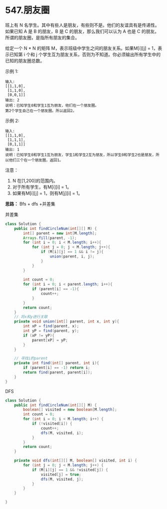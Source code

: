 # 547.朋友圈

班上有 N 名学生。其中有些人是朋友，有些则不是。他们的友谊具有是传递性。如果已知 A 是 B 的朋友，B 是 C 的朋友，那么我们可以认为 A 也是 C 的朋友。所谓的朋友圈，是指所有朋友的集合。

给定一个 N * N 的矩阵 M，表示班级中学生之间的朋友关系。如果M[i][j] = 1，表示已知第 i 个和 j 个学生互为朋友关系，否则为不知道。你必须输出所有学生中的已知的朋友圈总数。

示例 1:
```
输入: 
[[1,1,0],
 [1,1,0],
 [0,0,1]]
输出: 2 
说明：已知学生0和学生1互为朋友，他们在一个朋友圈。
第2个学生自己在一个朋友圈。所以返回2。
```
示例 2:
```
输入: 
[[1,1,0],
 [1,1,1],
 [0,1,1]]
输出: 1
说明：已知学生0和学生1互为朋友，学生1和学生2互为朋友，所以学生0和学生2也是朋友，所以他们三个在一个朋友圈，返回1。
```
注意：

1. N 在[1,200]的范围内。
2. 对于所有学生，有M[i][i] = 1。
3. 如果有M[i][j] = 1，则有M[j][i] = 1。

__思路：__ Bfs + dfs +并差集

并差集
```java
class Solution {
    public int findCircleNum(int[][] M) {
        int[] parent = new int[M.length];
        Arrays.fill(parent, -1);
        for (int i = 0; i < M.length; i++){
            for (int j = 0; j < M.length; j++){
                if (M[i][j] == 1 && i != j){
                    union(parent, i, j);
                }
            }
        }
    
        int count = 0;
        for (int i = 0; i < parent.length; i++){
            if (parent[i] == -1){
                count++;
            }
        }
        return count;
    }
    // 将x和y进行关联
    private void union(int[] parent, int x, int y){
        int xP = find(parent, x);
        int yP = find(parent, y);
        if (xP != yP){
            parent[xP] = yP;
        }
    }

    // 寻找i的parent
    private int find(int[] parent, int i){
        if (parent[i] == -1) return i;
        return find(parent, parent[i]);
    }
}
```

DFS
```java
class Solution {
    public int findCircleNum(int[][] M) {
        boolean[] visited = new boolean[M.length];
        int count = 0;
        for (int i = 0; i < M.length; i++) {
            if (!visited[i]) {
                count++;
                dfs(M, visited, i);
            }
        }
        return count;
    }

    private void dfs(int[][] M, boolean[] visited, int i) {
        for (int j = 0; j < M.length; j++) {
            if (M[i][j] == 1 && !visited[j]) {
                visited[j] = true;
                dfs(M, visited, j);
            }
        }
    }

}
```